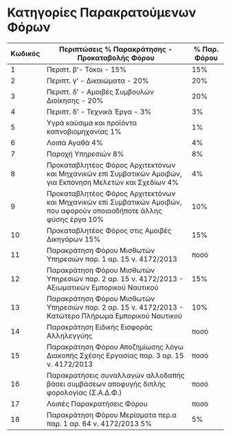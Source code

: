 # Κατηγορίες Παρακρατούμενων Φόρων

| Κωδικός | Περιπτώσεις % Παρακράτησης - Προκαταβολής Φόρου                                                                       | % Παρ. Φόρου |
|---------|-----------------------------------------------------------------------------------------------------------------------|--------------|
| 1       | Περιπτ. β’- Τόκοι - 15%                                                                                               | 15%          |
| 2       | Περιπτ. γ’ - Δικαιώματα - 20%                                                                                         | 20%          |
| 3       | Περιπτ. δ’ - Αμοιβές Συμβουλών Διοίκησης - 20%                                                                        | 20%          |
| 4       | Περιπτ. δ’ - Τεχνικά Έργα - 3%                                                                                        | 3%           |
| 5       | Υγρά καύσιμα και προϊόντα καπνοβιομηχανίας 1%                                                                         | 1%           |
| 6       | Λοιπά Αγαθά 4%                                                                                                        | 4%           |
| 7       | Παροχή Υπηρεσιών 8%                                                                                                   | 8%           |
| 8       | Προκαταβλητέος Φόρος Αρχιτεκτόνων και Μηχανικών επί Συμβατικών Αμοιβών, για Εκπόνηση Μελετών και Σχεδίων 4%           | 4%           |
| 9       | Προκαταβλητέος Φόρος Αρχιτεκτόνων και Μηχανικών επί Συμβατικών Αμοιβών, που αφορούν οποιασδήποτε άλλης φύσης έργα 10% | 10%          |
| 10      | Προκαταβλητέος Φόρος στις Αμοιβές Δικηγόρων 15%                                                                       | 15%          |
| 11      | Παρακράτηση Φόρου Μισθωτών Υπηρεσιών παρ. 1 αρ. 15 ν. 4172/2013                                                       | ποσό         |
| 12      | Παρακράτηση Φόρου Μισθωτών Υπηρεσιών παρ. 2 αρ. 15 ν. 4172/2013 - Αξιωματικών Εμπορικού Ναυτικού                      | 15%          |
| 13      | Παρακράτηση Φόρου Μισθωτών Υπηρεσιών παρ. 2 αρ. 15 ν. 4172/2013 - Κατώτερο Πλήρωμα Εμπορικού Ναυτικού                 | 10%          |
| 14      | Παρακράτηση Ειδικής Εισφοράς Αλληλεγγύης                                                                              | ποσό         |
| 15      | Παρακράτηση Φόρου Αποζημίωσης λόγω Διακοπής Σχέσης Εργασίας παρ. 3 αρ. 15 ν. 4172/2013                                | ποσό         |
| 16      | Παρακρατήσεις συναλλαγών αλλοδαπής βάσει συμβάσεων αποφυγής διπλής φορολογίας (Σ.Α.Δ.Φ.)                              | ποσό         |
| 17      | Λοιπές Παρακρατήσεις Φόρου                                                                                            | ποσό         |
| 18      | Παρακράτηση Φόρου Μερίσματα περ.α παρ. 1 αρ. 64 ν. 4172/2013 5%                                                       | 5%           |
